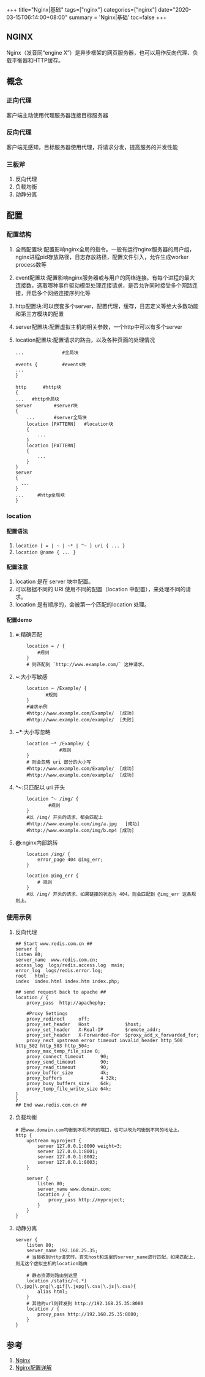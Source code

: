 +++
title="Nginx|基础"
tags=["nginx"]
categories=["nginx"]
date="2020-03-15T06:14:00+08:00"
summary = 'Nginx|基础'
toc=false
+++

NGINX
-----

Nginx（发音同“engine X”）是异步框架的网页服务器，也可以用作反向代理、负载平衡器和HTTP缓存。

概念
----

### 正向代理

客户端主动使用代理服务器连接目标服务器

### 反向代理

客户端无感知，目标服务器使用代理，将请求分发，提高服务的并发性能

### 三板斧

1.	反向代理
2.	负载均衡
3.	动静分离

配置
----

### 配置结构

1.	全局配置块:配置影响nginx全局的指令。一般有运行nginx服务器的用户组，nginx进程pid存放路径，日志存放路径，配置文件引入，允许生成worker process数等
2.	event配置块:配置影响nginx服务器或与用户的网络连接。有每个进程的最大连接数，选取哪种事件驱动模型处理连接请求，是否允许同时接受多个网路连接，开启多个网络连接序列化等
3.	http配置块:可以嵌套多个server，配置代理，缓存，日志定义等绝大多数功能和第三方模块的配置
4.	server配置块:配置虚拟主机的相关参数，一个http中可以有多个server
5.	location配置块:配置请求的路由，以及各种页面的处理情况

	```shell
	...              #全局块

	events {         #events块
	...
	}

	http      #http块
	{
	...   #http全局块
	server        #server块
	{
	    ...       #server全局块
	    location [PATTERN]   #location块
	    {
	        ...
	    }
	    location [PATTERN]
	    {
	        ...
	    }
	}
	server
	{
	  ...
	}
	...     #http全局块
	}
	```

### location

#### 配置语法

1.	`location [ = | ~ | ~* | ^~ ] uri { ... }`
2.	`location @name { ... }`

#### 配置注意

1.	location 是在 server 块中配置。
2.	可以根据不同的 URI 使用不同的配置（location 中配置），来处理不同的请求。
3.	location 是有顺序的，会被第一个匹配的location 处理。

#### 配置demo

1.	**=**:精确匹配

	```shell
	    location = / {
	        #规则
	    }
	    # 则匹配到 `http://www.example.com/` 这种请求。
	```

2.	**~**:大小写敏感

	```shell
	    location ~ /Example/ {
	           #规则
	    }
	    #请求示例
	    #http://www.example.com/Example/  [成功]
	    #http://www.example.com/example/  [失败]
	```

3.	**~\***:大小写忽略

	```shell
	    location ~* /Example/ {
	                #规则
	    }
	    # 则会忽略 uri 部分的大小写
	    #http://www.example.com/Example/  [成功]
	    #http://www.example.com/example/  [成功]
	```

4.	**^~**:只匹配以 uri 开头

	```shell
	    location ^~ /img/ {
	            #规则
	    }
	    #以 /img/ 开头的请求，都会匹配上
	    #http://www.example.com/img/a.jpg   [成功]
	    #http://www.example.com/img/b.mp4 [成功]
	```

5.	**@**:nginx内部跳转

	```shell
	    location /img/ {
	        error_page 404 @img_err;
	    }

	    location @img_err {
	        # 规则
	    }
	    #以 /img/ 开头的请求，如果链接的状态为 404。则会匹配到 @img_err 这条规则上。
	```

### 使用示例

1.	反向代理

	```shell
	## Start www.redis.com.cn ##
	server {
	listen 80;
	server_name  www.redis.com.cn;
	access_log  logs/redis.access.log  main;
	error_log  logs/redis.error.log;
	root   html;
	index  index.html index.htm index.php;

	## send request back to apache ##
	location / {
	    proxy_pass  http://apachephp;

	    #Proxy Settings
	    proxy_redirect     off;
	    proxy_set_header   Host             $host;
	    proxy_set_header   X-Real-IP        $remote_addr;
	    proxy_set_header   X-Forwarded-For  $proxy_add_x_forwarded_for;
	    proxy_next_upstream error timeout invalid_header http_500 http_502 http_503 http_504;
	    proxy_max_temp_file_size 0;
	    proxy_connect_timeout      90;
	    proxy_send_timeout         90;
	    proxy_read_timeout         90;
	    proxy_buffer_size          4k;
	    proxy_buffers              4 32k;
	    proxy_busy_buffers_size    64k;
	    proxy_temp_file_write_size 64k;
	}
	}
	## End www.redis.com.cn ##
	```

2.	负载均衡

	```shell
	# 把www.domain.com均衡到本机不同的端口，也可以改为均衡到不同的地址上。
	http {
	    upstream myproject {
	        server 127.0.0.1:8000 weight=3;
	        server 127.0.0.1:8001;
	        server 127.0.0.1:8002;
	        server 127.0.0.1:8003;
	    }

	    server {
	        listen 80;
	        server_name www.domain.com;
	        location / {
	            proxy_pass http://myproject;
	        }
	    }
	}
	```

3.	动静分离

	```shell
	server {
	    listen 80;
	    server_name 192.168.25.35; 
	    # 当接收到http请求时，首先host和这里的server_name进行匹配，如果匹配上，则走这个虚拟主机的location路由

	    # 静态资源则路由到这里
	    location /static/~(.*)(\.jpg|\.png|\.gif|\.jepg|\.css|\.js|\.css){
	        alias html;
	    }
	    # 其他的url则转发到 http://192.168.25.35:8080
	    location / {
	        proxy_pass http://192.168.25.35:8080;
	    }
	}
	```

参考
----

1.	[Nginx](https://zh.wikipedia.org/wiki/Nginx)
2.	[Nginx配置详解](https://www.runoob.com/w3cnote/nginx-setup-intro.html)

